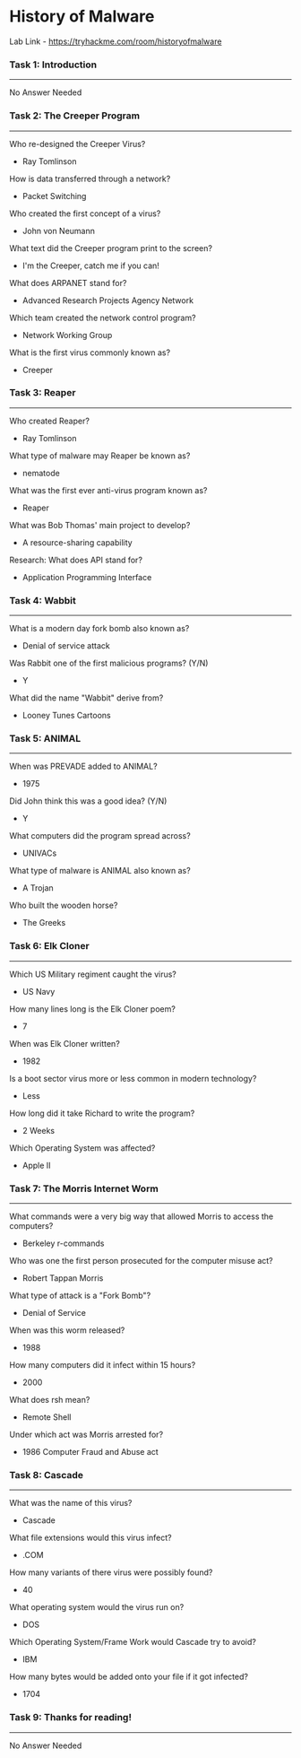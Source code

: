 # History of Malware

Lab Link - <https://tryhackme.com/room/historyofmalware>

### Task 1: Introduction
-------------------------
No Answer Needed

### Task 2: The Creeper Program
-------------------------
Who re-designed the Creeper Virus?
- Ray Tomlinson

How is data transferred through a network?
- Packet Switching

Who created the first concept of a virus?
- John von Neumann

What text did the Creeper program print to the screen?
- I'm the Creeper, catch me if you can!

What does ARPANET stand for?
- Advanced Research Projects Agency Network

Which team created the network control program?
- Network Working Group

What is the first virus commonly known as?
- Creeper

### Task 3: Reaper
-------------------------
Who created Reaper?
- Ray Tomlinson

What type of malware may Reaper be known as?
- nematode

What was the first ever anti-virus program known as?
- Reaper

What was Bob Thomas' main project to develop?
- A resource-sharing capability

Research: What does API stand for?
- Application Programming Interface

### Task 4: Wabbit
-------------------------
What is a modern day fork bomb also known as?
- Denial of service attack

Was Rabbit one of the first malicious programs? (Y/N)
- Y

What did the name "Wabbit" derive from?
- Looney Tunes Cartoons

### Task 5: ANIMAL
-------------------------
When was PREVADE added to ANIMAL?
- 1975

Did John think this was a good idea? (Y/N)
- Y

What computers did the program spread across?
- UNIVACs

What type of malware is ANIMAL also known as?
- A Trojan

Who built the wooden horse?
- The Greeks

### Task 6: Elk Cloner
-------------------------
Which US Military regiment caught the virus?
- US Navy

How many lines long is the Elk Cloner poem?
- 7

When was Elk Cloner written?
- 1982

Is a boot sector virus more or less common in modern technology?
- Less

How long did it take Richard to write the program?
- 2 Weeks

Which Operating System was affected?
- Apple II

### Task 7: The Morris Internet Worm
-------------------------
What commands were a very big way that allowed Morris to access the computers?
- Berkeley r-commands

Who was one the first person prosecuted for the computer misuse act?
- Robert Tappan Morris

What type of attack is a "Fork Bomb"?
- Denial of Service

When was this worm released?
- 1988

How many computers did it infect within 15 hours?
- 2000

What does rsh mean?
- Remote Shell

Under which act was Morris arrested for?
- 1986 Computer Fraud and Abuse act

### Task 8: Cascade
-------------------------
What was the name of this virus?
- Cascade

What file extensions would this virus infect?
- .COM

How many variants of there virus were possibly found?
- 40

What operating system would the virus run on?
- DOS

Which Operating System/Frame Work would Cascade try to avoid?
- IBM

How many bytes would be added onto your file if it got infected?
- 1704

### Task 9: Thanks for reading!
-------------------------
No Answer Needed
